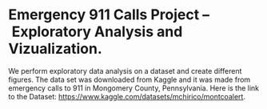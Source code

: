 # Emergency 911 Calls Project – Exploratory Analysis and Vizualization.
We perform exploratory data analysis on a dataset and create different figures. 
The data set was downloaded from Kaggle and it was made from emergency calls to 911 in Mongomery County, Pennsylvania. 
Here is the link to the Dataset: https://www.kaggle.com/datasets/mchirico/montcoalert.
